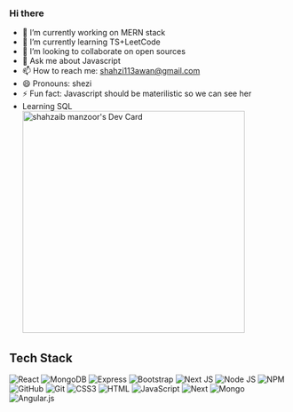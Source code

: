 ### Hi there 

- 🔭 I’m currently working on MERN stack
- 🌱 I’m currently learning TS+LeetCode
- 👯 I’m looking to collaborate on open sources
- 💬 Ask me about Javascript
- 📫 How to reach me: shahzi113awan@gmail.com
- 😄 Pronouns: shezi
- ⚡ Fun fact: Javascript should be materilistic so we can see her
- Learning SQL
 <a href="https://app.daily.dev/shahzi113awan"><img src="https://api.daily.dev/devcards/f60020be0e0a45cea23417acf01f4d32.png?r=79z" width="400" alt="shahzaib manzoor's Dev Card"/></a>
## Tech Stack 
![React](https://img.shields.io/badge/React-20232A?style=for-the-badge&logo=react&logoColor=61DAFB)
![MongoDB](https://img.shields.io/badge/MongoDB-4EA94B?style=for-the-badge&logo=mongodb&logoColor=white)
![Express](https://img.shields.io/badge/Express.js-000000?style=for-the-badge&logo=express&logoColor=white)
![Bootstrap](https://img.shields.io/badge/Bootstrap-563D7C?style=for-the-badge&logo=bootstrap&logoColor=white)
![Next JS](https://img.shields.io/badge/next.js-000000?style=for-the-badge&logo=nextdotjs&logoColor=white)
![Node JS](https://img.shields.io/badge/Node.js-339933?style=for-the-badge&logo=nodedotjs&logoColor=white)
![NPM](https://img.shields.io/badge/npm-CB3837?style=for-the-badge&logo=npm&logoColor=white)
![GitHub](https://img.shields.io/badge/GitHub-100000?style=for-the-badge&logo=github&logoColor=white)
![Git](https://img.shields.io/badge/git-%23F05033.svg?style=for-the-badge&logo=git&logoColor=white)
![CSS3](https://img.shields.io/badge/CSS3-1572B6?style=for-the-badge&logo=css3&logoColor=white)
![HTML](https://img.shields.io/badge/HTML5-E34F26?style=for-the-badge&logo=html5&logoColor=white)
![JavaScript](https://img.shields.io/badge/JavaScript-323330?style=for-the-badge&logo=javascript&logoColor=F7DF1E)
![Next](https://img.shields.io/badge/Next-2C2D72?style=for-the-badge&logo=next&logoColor=white)
![Mongo](https://img.shields.io/badge/Mongo-005C84?style=for-the-badge&logo=mongo&logoColor=white)
![Angular.js](https://img.shields.io/badge/Angularjs-%2335495e.svg?style=for-the-badge&logo=angulardotjs&logoColor=%234FC08D)
